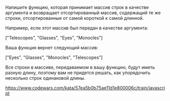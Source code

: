 Напишите функцию, которая принимает массив строк в качестве аргумента и возвращает отсортированный массив, содержащий те же строки, отсортированные от самой короткой к самой длинной.

Например, если этот массив был передан в качестве аргумента:

["Telescopes", "Glasses", "Eyes", "Monocles"]

Ваша функция вернет следующий массив:

["Eyes", "Glasses", "Monocles", "Telescopes"]

Все строки в массиве, передаваемом в вашу функцию, будут иметь разную длину, поэтому вам не придется решать, как упорядочить несколько строк одинаковой длины.

https://www.codewars.com/kata/57ea5b0b75ae11d1e800006c/train/javascript